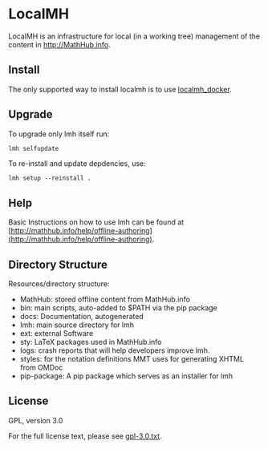 # LocalMH

LocalMH is an infrastructure for local (in a working tree) management of the content in http://MathHub.info.

## Install

The only supported way to install localmh is to use [localmh_docker](https://github.com/KWARC/localmh_docker). 

## Upgrade

To upgrade only lmh itself run:

```bash
lmh selfupdate
```

To re-install and update depdencies, use:

```
lmh setup --reinstall .
```

## Help

Basic Instructions on how to use lmh can be found at [http://mathhub.info/help/offline-authoring](http://mathhub.info/help/offline-authoring).

## Directory Structure

Resources/directory structure:

* MathHub:		stored offline content from MathHub.info
* bin:			main scripts, auto-added to $PATH via the pip package
* docs:			Documentation, autogenerated
* lmh:			main source directory for lmh
* ext:			external Software
* sty:			LaTeX packages used in MathHub.info
* logs:			crash reports that will help developers improve lmh.
* styles:		for the notation definitions MMT uses for generating XHTML from OMDoc
* pip-package:	A pip package which serves as an installer for lmh

## License

GPL, version 3.0

For the full license text, please see [gpl-3.0.txt](gpl-3.0.txt).
